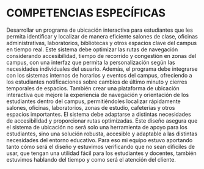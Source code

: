 # COMPETENCIAS ESPECÍFICAS 
Desarrollar un programa de ubicación interactiva para estudiantes que les permita identificar y localizar de manera eficiente salones de clase, oficinas administrativas, laboratorios, bibliotecas y otros espacios clave del campus en tiempo real. Este sistema debe optimizar las rutas de navegación considerando accesibilidad, tiempo de recorrido y congestión en zonas del campus, con una interfaz que permita la personalización según las necesidades individuales del usuario.
Además, el programa debe integrarse con los sistemas internos de horarios y eventos del campus, ofreciendo a los estudiantes notificaciones sobre cambios de último minuto y cierres temporales de espacios. 
También crear una plataforma de ubicación interactiva que mejore la experiencia de navegación y orientación de los estudiantes dentro del campus, permitiéndoles localizar rápidamente salones, oficinas, laboratorios, zonas de estudio, cafeterías y otros espacios importantes. El sistema debe adaptarse a distintas necesidades de accesibilidad y proporcionar rutas optimizadas.
Este diseño asegura que el sistema de ubicación no será solo una herramienta de apoyo para los estudiantes, sino una solución robusta, accesible y adaptable a las distintas necesidades del entorno educativo. Para eso mi equipo estuvo aportando tanto cómo será el diseño y estuvimos verificando que no sean difíciles de usar, que tengan una utilidad fácil para los estudiantes y docentes, también estuvimos hablando del tiempo y como será el atención del cliente.

